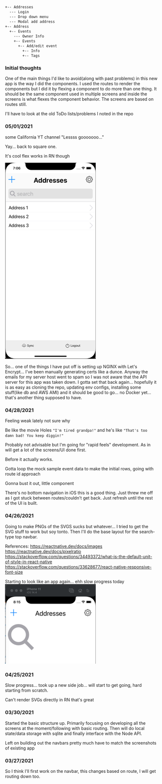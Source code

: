 ```
+-- Addresses
  --- Login
  --- Drop down menu
  --- Modal add address
+-- Address
  +-- Events
    --- Owner Info
    +-- Events
      +-- Add/edit event
        +-- Info
        +-- Tags
```

### Initial thoughts
One of the main things I'd like to avoid(along with past problems) in this new app is the way I did the components. I used the routes to render the components but I did it by flexing a component to do more than one thing. It should be the same component used in multiple screens and inside the screens is what flexes the component behavior. The screens are based on routes still.

I'll have to look at the old ToDo lists/problems I noted in the repo

### 05/01/2021
some California YT channel "Lessss gooooooo..."

Yay... back to square one.

It's cool flex works in RN though

<img src="./devlog-imgs/05-01-2021.png" width="300px"/>

So... one of the things I have put off is setting up NGINX with Let's Encrypt... I've been manually generating certs like a dunce. Anyway the emails for my server host went to spam so I was not aware that the API server for this app was taken down. I gotta set that back again... hopefully it is as easy as cloning the repo, updating env configs, installing some stuff(like db and AWS AMI) and it should be good to go... no Docker yet... that's another thing supposed to have.

### 04/28/2021
Feeling weak lately not sure why

Be like the movie Holes `"I'm tired grandpa!"` and he's like `"That's too damn bad! You keep diggin!"`

Probably not advisable but I'm going for "rapid feels" development. As in will get a lot of the screens/UI done first.

Before it actually works.

Gotta loop the mock sample event data to make the initial rows, going with route id approach

Gonna bust it out, little component

There's no bottom navigation in iOS this is a good thing. Just threw me off as I got stuck between routes/couldn't get back. Just refresh until the rest of the UI is built.

### 04/26/2021
Going to make PNGs of the SVGS sucks but whatever... I tried to get the SVG stuff to work but soy tonto.
Then I'll do the base layout for the search-type top navbar.

References:
https://reactnative.dev/docs/images
https://reactnative.dev/docs/pixelratio
https://stackoverflow.com/questions/34493372/what-is-the-default-unit-of-style-in-react-native
https://stackoverflow.com/questions/33628677/react-native-responsive-font-size

Starting to look like an app again... ehh slow progress today
<img src="./devlog-imgs/04-26-2021.png" alt="burnt" width="300px" />

### 04/25/2021
Slow progress... took up a new side job... will start to get going, hard starting from scratch.

Can't render SVGs directly in RN that's great

### 03/30/2021
Started the basic structure up. Primarily focusing on developing all the screens at the moment/following with basic routing. Then will do local state/data storage with sqlite and finally interface with the Node API.

Left on building out the navbars pretty much have to match the screenshots of existing app

### 03/27/2021

So I think I'll first work on the navbar, this changes based on route, I will get routing down too.

